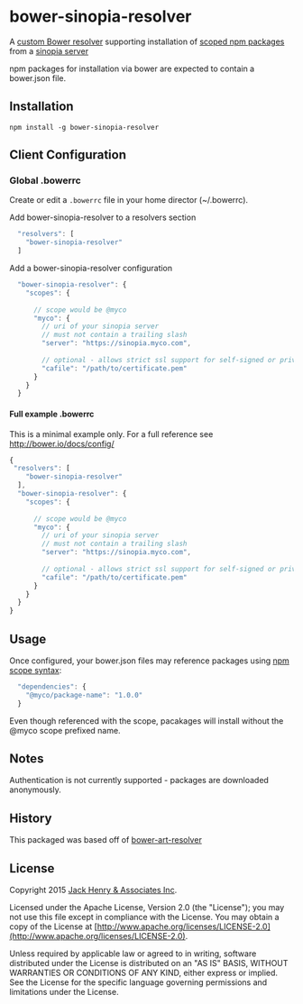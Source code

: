 # bower-sinopia-resolver

A [custom Bower resolver](http://bower.io/docs/pluggable-resolvers/) supporting installation of [scoped npm packages](https://docs.npmjs.com/misc/scope)
from a [sinopia server](https://github.com/rlidwka/sinopia)

npm packages for installation via bower are expected to contain a bower.json file.

## Installation

    npm install -g bower-sinopia-resolver

## Client Configuration

### Global .bowerrc

Create or edit a `.bowerrc` file in your home director (~/.bowerrc).

Add bower-sinopia-resolver to a resolvers section

```Javascript
  "resolvers": [
    "bower-sinopia-resolver"
  ]
```

Add a bower-sinopia-resolver configuration

```Javascript
  "bower-sinopia-resolver": {
    "scopes": {
      
      // scope would be @myco
      "myco": { 
        // uri of your sinopia server 
        // must not contain a trailing slash
        "server": "https://sinopia.myco.com",
        
        // optional - allows strict ssl support for self-signed or private certificates
        "cafile": "/path/to/certificate.pem"
      }
    }
  }
```

#### Full example .bowerrc

This is a minimal example only. For a full reference see http://bower.io/docs/config/

```JavaScript
{
 "resolvers": [
    "bower-sinopia-resolver"
  ],
  "bower-sinopia-resolver": {
    "scopes": {
      
      // scope would be @myco
      "myco": { 
        // uri of your sinopia server 
        // must not contain a trailing slash
        "server": "https://sinopia.myco.com",
        
        // optional - allows strict ssl support for self-signed or private certificates
        "cafile": "/path/to/certificate.pem"
      }
    }
  }
}
```

## Usage

Once configured, your bower.json files may reference packages using [npm scope syntax](https://docs.npmjs.com/misc/scope):

```JavaScript
  "dependencies": {
    "@myco/package-name": "1.0.0"
  }
```

Even though referenced with the scope, pacakages will install without the @myco scope prefixed name.

## Notes

Authentication is not currently supported - packages are downloaded anonymously.

## History

This packaged was based off of [bower-art-resolver](https://github.com/JFrogDev/bower-art-resolver)

## License

Copyright 2015 [Jack Henry & Associates Inc](https://www.jackhenry.com/).

Licensed under the Apache License, Version 2.0 (the "License"); you may not use this file except in compliance with the License. You may obtain a copy of the License at [http://www.apache.org/licenses/LICENSE-2.0](http://www.apache.org/licenses/LICENSE-2.0).

Unless required by applicable law or agreed to in writing, software distributed under the License is distributed on an "AS IS" BASIS, WITHOUT WARRANTIES OR CONDITIONS OF ANY KIND, either express or implied. See the License for the specific language governing permissions and limitations under the License.
